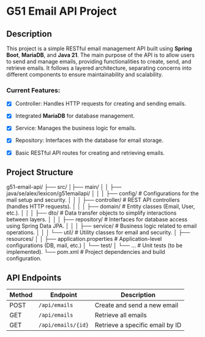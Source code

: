 # G51 Email API Project

## Description

This project is a simple RESTful email management API built using **Spring Boot**, **MariaDB**, and **Java 21**. The main purpose of the API is to allow users to send and manage emails, providing functionalities to create, send, and retrieve emails. It follows a layered architecture, separating concerns into different components to ensure maintainability and scalability.

### Current Features:
- [x] Controller: Handles HTTP requests for creating and sending emails.
- [x] Integrated **MariaDB** for database management.
- [x] Service: Manages the business logic for emails.
- [x] Repository: Interfaces with the database for email storage.
- [x] Basic RESTful API routes for creating and retrieving emails.


## Project Structure


g51-email-api/
├── src/
│├── main/
│   │   ├── java/se/alex/lexicon/g51emailapi/
│   │   │   ├── config/            # Configurations for the mail setup and security.
│   │   │   ├── controller/        # REST API controllers (handles HTTP requests).
│   │   │   ├── domain/            # Entity classes (Email, User, etc.).
│   │   │   ├── dto/               # Data transfer objects to simplify interactions between layers.
│   │   │   ├── repository/        # Interfaces for database access using Spring Data JPA.
│   │   │   ├── service/           # Business logic related to email operations.
│   │   │   └── util/              # Utility classes for email and security.
│   ├── resources/
│   │   ├── application.properties # Application-level configurations (DB, mail, etc.)
│   └── test/
│       └── ...                    # Unit tests (to be implemented).
└── pom.xml                         # Project dependencies and build configuration.



## API Endpoints

| Method | Endpoint               | Description                     |
|--------|------------------------|---------------------------------|
| POST   | `/api/emails`           | Create and send a new email     |
| GET    | `/api/emails`           | Retrieve all emails             |
| GET    | `/api/emails/{id}`      | Retrieve a specific email by ID |